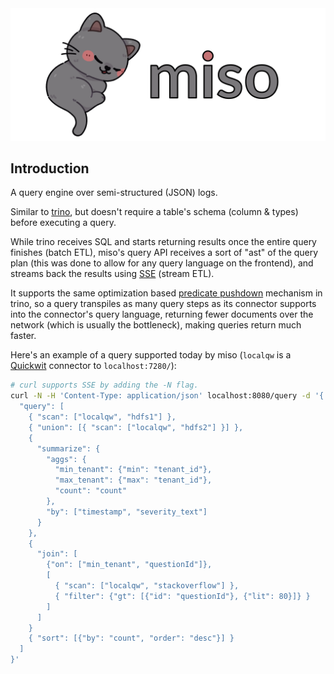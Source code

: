 <img src="./logo.png">

## Introduction

A query engine over semi-structured (JSON) logs.

Similar to <a href="https://trino.io/">trino</a>, but doesn't require a table's schema (column & types) before executing a query.

While trino receives SQL and starts returning results once the entire query finishes (batch ETL), miso's query API receives a sort of "ast" of the query plan (this was done to allow for any query language on the frontend), and streams back the results using <a href="https://html.spec.whatwg.org/multipage/server-sent-events.html">SSE</a> (stream ETL).

It supports the same optimization based <a href="https://trino.io/docs/current/optimizer/pushdown.html">predicate pushdown</a> mechanism in trino, so a query transpiles as many query steps as its connector supports into the connector's query language, returning fewer documents over the network (which is usually the bottleneck), making queries return much faster.

Here's an example of a query supported today by miso (`localqw` is a <a href="https://quickwit.io/">Quickwit</a> connector to `localhost:7280/`):

```sh
# curl supports SSE by adding the -N flag.
curl -N -H 'Content-Type: application/json' localhost:8080/query -d '{
  "query": [
    { "scan": ["localqw", "hdfs1"] },
    { "union": [{ "scan": ["localqw", "hdfs2"] }] },
    {
      "summarize": {
        "aggs": {
          "min_tenant": {"min": "tenant_id"},
          "max_tenant": {"max": "tenant_id"},
          "count": "count"
        },
        "by": ["timestamp", "severity_text"]
      }
    },
    {
      "join": [
        {"on": ["min_tenant", "questionId"]},
        [
          { "scan": ["localqw", "stackoverflow"] },
          { "filter": {"gt": [{"id": "questionId"}, {"lit": 80}]} }
        ]
      ]
    }
    { "sort": [{"by": "count", "order": "desc"}] }
  ]
}'
```
